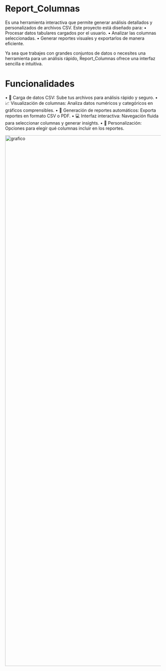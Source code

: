 # Report_Columnas
Es una herramienta interactiva que permite generar análisis detallados y personalizados de archivos CSV.
Este proyecto está diseñado para:
	•	Procesar datos tabulares cargados por el usuario.
	•	Analizar las columnas seleccionadas.
	•	Generar reportes visuales y exportarlos de manera eficiente.

Ya sea que trabajes con grandes conjuntos de datos o necesites una herramienta para un análisis rápido, Report_Columnas ofrece una interfaz sencilla e intuitiva.

# Funcionalidades
•	📂 Carga de datos CSV: Sube tus archivos para análisis rápido y seguro.
•	📈 Visualización de columnas: Analiza datos numéricos y categóricos en gráficos comprensibles.
•	📝 Generación de reportes automáticos: Exporta reportes en formato CSV o PDF.
•	💻 Interfaz interactiva: Navegación fluida para seleccionar columnas y generar insights.
•	🎨 Personalización: Opciones para elegir qué columnas incluir en los reportes.

<img width="1710" alt="grafico" src="https://github.com/user-attachments/assets/1c287744-7714-4399-b696-bcc100e50e87" />
